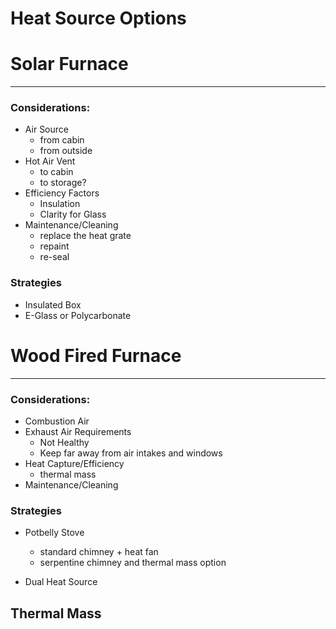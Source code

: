 Heat Source Options
===============


# Solar Furnace
--------------

### Considerations:
- Air Source
    - from cabin
    - from outside
- Hot Air Vent
     - to cabin
     - to storage?
- Efficiency Factors
    - Insulation
    - Clarity for Glass 
- Maintenance/Cleaning
    - replace the heat grate
    - repaint
    - re-seal

### Strategies
- Insulated Box
- E-Glass or Polycarbonate

# Wood Fired Furnace
------------------


### Considerations:

- Combustion Air
- Exhaust Air Requirements 
    - Not Healthy
    - Keep far away from air intakes and windows
- Heat Capture/Efficiency
    - thermal mass
- Maintenance/Cleaning 

###  Strategies

- Potbelly Stove
    - standard chimney + heat fan
    - serpentine chimney and thermal mass option

- Dual Heat Source


## Thermal Mass